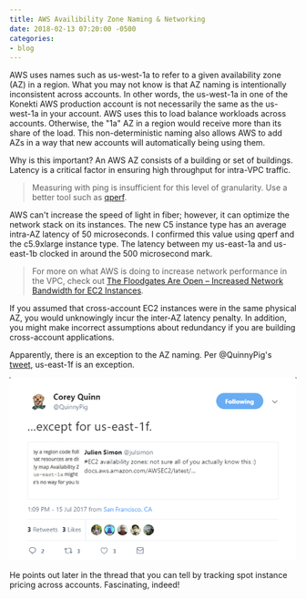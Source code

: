 ```yaml
---
title: AWS Availibility Zone Naming & Networking
date: 2018-02-13 07:20:00 -0500
categories:
- blog
---
```


AWS uses names such as us-west-1a to refer to a given availability zone (AZ) in a region. What you may not know is that AZ naming is intentionally inconsistent across accounts. In other words, the us-west-1a in one of the Konekti AWS production account is not necessarily the same as the us-west-1a in your account. AWS uses this to load balance workloads across accounts. Otherwise, the "1a" AZ in a region would receive more than its share of the load. This non-deterministic naming also allows AWS to add AZs in a way that new accounts will automatically being using them.

Why is this important? An AWS AZ consists of a building or set of buildings. Latency is a critical factor in ensuring high throughput for intra-VPC traffic.

> Measuring with ping is insufficient for this level of granularity. Use a better tool such as [qperf](https://github.com/linux-rdma/qperf "qperf").

AWS can't  increase the speed of light in fiber; however, it can optimize the network stack on its instances. The new C5 instance type has an average intra-AZ latency of 50 microseconds. I confirmed this value using qperf and the c5.9xlarge instance type. The latency between my us-east-1a and us-east-1b clocked in around the 500 microsecond mark.

> For more on what AWS is doing to increase network performance in the VPC, check out [The Floodgates Are Open – Increased Network Bandwidth for EC2 Instances](https://aws.amazon.com/blogs/aws/the-floodgates-are-open-increased-network-bandwidth-for-ec2-instances/ "The Floodgates are Open").

If you assumed that cross-account EC2 instances were in the same physical AZ, you would unknowingly incur the inter-AZ latency penalty. In addition, you might make incorrect assumptions about redundancy if you are building cross-account applications.

Apparently, there is an exception to the AZ naming. Per @QuinnyPig's [tweet](https://twitter.com/quinnypig/status/886271525984256000), us-east-1f is an exception.

![](/uploads/2018/02/14/az-tweet.PNG "Corey Quinn Tweet")

He points out later in the thread that you can tell by tracking spot instance pricing across accounts. Fascinating, indeed!